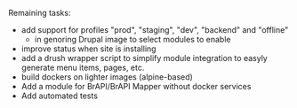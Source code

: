 Remaining tasks:
- add support for profiles "prod", "staging", "dev", "backend" and "offline"
  - in genoring Drupal image to select modules to enable
- improve status when site is installing
- add a drush wrapper script to simplify module integration to easyly generate
  menu items, pages, etc.
- build dockers on lighter images (alpine-based)
- Add a module for BrAPI/BrAPI Mapper without docker services
- Add automated tests